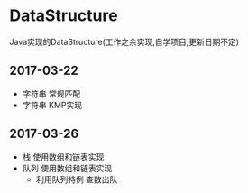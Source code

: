 # DataStructure
Java实现的DataStructure(工作之余实现,自学项目,更新日期不定)

## 2017-03-22 
  * 字符串 常规匹配
  * 字符串 KMP实现 

## 2017-03-26
  * 栈 使用数组和链表实现
  * 队列 使用数组和链表实现
    * 利用队列特例 查数出队
